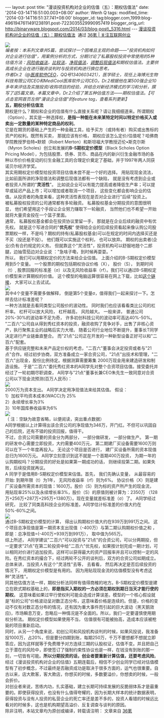 --- layout: post title: "漫谈投资机构对企业的估值（五）：期权估值法"
date: '2014-03-14T16:51:00.003+08:00' author: Wenh Q tags:
modified\_time: '2014-03-14T16:51:37.741+08:00' blogger\_id:
tag:blogger.com,1999:blog-4961947611491238191.post-7223035529990957419
blogger\_orig\_url:
http://binaryware.blogspot.com/2014/03/blog-post\_5316.html ---
[漫谈投资机构对企业的估值（五）：期权估值法](http://www.36kr.com/p/210287.html)  通过
[36氪 | 关注互联网创业](http://www.36kr.com/)
<div dir="ltr"
style="color: #303030; font-size: 14px; line-height: 20px; margin-top: 15px;">

![](http://a.36krcnd.com/photo/2014/abc798bf46f6bbe49edbc1b1a75008d6.jpg)\
*编者按：本系列文章共5篇，尝试探讨一个困难且主观的命题——"投资机构如何对企业进行估值"，用案例分析的方式，分期讨论了私募股权投资中常使用的5种估值方法：[风险收益法](http://www.36kr.com/p/210274.html)，[比较法](http://www.36kr.com/p/210276.html)，[净现值法](http://www.36kr.com/p/210285.html)，[调整后现值法](http://www.36kr.com/p/210286.html)和期权估值法。主要供高成长企业在进行融资谈判时与投资机构进行换位思考。*\
*作者Dr.2（@[医库软件CEO](http://weibo.com/u/3561579637?topnav=1&wvr=5&topsug=1)，QQ号1340603421），医学硕士，现任上海博光生物科技有限公司CEO和MediCool医库软件公司CEO。Dr.2根据他在某500强企业10多年来评估及实施投资/收购项目的经验，并结合对新经济模式的学习和分析，撰写了这5篇文章。本篇文章中，Dr.2介绍了第五种估值方法——期权估值法。【可点击官网首页左侧"漫谈企业估值"的feature
tag，查看系列更新】*\
**五，期权分析估值法**\
期权是什么？期权和企业的估值有什么直接关系呢？请让我细细道来。所谓期权（Option），其实是一种选择权，**是指一种能在未来某特定时间以特定价格买入或卖出一定数量的某种特定商品的权利**。\
它是在期货的基础上产生的一种金融工具，给予买方（或持有者）购买或出售标的资产的权利。既然有买卖，
那就应该有价格，
期权应该怎么定价/估值呢？哈佛商学院教授罗伯特•默顿（Robert
Merton）和斯坦福大学教授迈伦•斯克尔斯（Myron
Scholes）创立和发展的**B-S期权定价模型**（Black Scholes Option Pricing
Model），为包括股票、债券、货币、商品在内的新兴衍生金融市场的各种以市价价格变动的衍生金融工具的合理定价奠定了基础，并于1997年两人同获诺贝尔经济学奖。\
其实用期权定价模型给投资项目估值未尝不是一个好的选择。
用贴现现金流法，比如前面所讲的净现值法和调整后现值法都有一个缺陷，
就是没有考虑到企业或者投资人所谓的"**灵活性**"。
比如说企业可以有能力提高或者降低生产率；可以提早或延迟产品上市；可以增加或者取消一个项目，
这些变化都会影响企业的估值。从投资者的角度来看，这种灵活性表现在是否对企业进行"后续"投资上。\
被私募股权投资的公司通常都有多轮融资。
私募股权基金分期投资的意图很明显，
他们希望用这个手段让企业努力赚取下一轮融资，
当然他们也不希望一开始就将大量资金投在一个篮子里面。\
通常， 私募股权基金都会在投资协议里留一手，
那就是在企业后续的融资中有优先权。 就是这个写进合同的"**优先权**"
使得给企业的后续投资看起来像认购公司股票期权一样，不是吗？期权的持有(私募股权基金)可以在规定的时间内选择买还是不买（投还是不投）。
他们既可以实施这个权利， 也可以放弃。
期权的出卖者(企业)负有合约规定的义务。
但就靠这个"灵活性"，投资机构可以舒服地翘个二郎腿，边抽雪茄边对企业说
："急啥子嘞，到时候再耍耍。"\
所以， 我们可以用期权定价的方法来给企业估值。
上面介绍的B-S期权定价模型用到5个变量。
一个股票的期权包括期权协议价格（X）， 股价（S）， 到期时间（t）,
股票回报的标准差（σ）以及无风险收益率（rf）。我们可以通过B-S期权定价模型来计算期权的价值。
这个模型的电脑运算很容易在网上下载，比如[这个链接](http://edu.sse.com.cn/col/option/calc/#menu-list)，
大家可以上去试试。\
![](http://a.36krcnd.com/photo/2014/a7aa5ccaf1cb72e9354211fd2659ef08.png)\
其中4个变量不需要多做解释，
倒是第5个变量σ，值得我们一起来探讨一下。怎样去估计标准差呢？\
一种方法就是去看同类型公司股价的波动性。
同时我们也应该看看类比公司的杠杆率。 杠杆可以放大风险， 杠杆越高，
风险越大。 一般来讲， 普通公司20%-30%的波动率不足为奇，
许多初创科技公司的波动率可高达40%-50%。\
"二百六"公司自从得到秀红资本的投资，融资收购了竞争对手，出售了非核心资产，执行聚焦主业的战略后实力大增。
随着公司行业地位不断提升，董事长T同学决定进行产业链垂直整合。
而"21点"公司正在开发的一种新型设备正好可以和"二百六"配套。\
基于供应链完整和未来产品定价权的考虑，"二百六"董事会决定投资或者与"21点"合作。经过初步协商，双方准备成立一家合资公司，"21点"出技术和管理，"二百六"出现金，股份比例待定。根据测算需要筹集
2000万现金用来建造研发和制造设施。
于是"二百六"委托秀红资本的A同学先对整个合资项目估值。接受委托并经过了一轮初期尽职调查，
A同学与"21点"董事长兼CEO朱先生一致同意对合资公司以下现金流预测(百万人民币)：\
![](http://a.36krcnd.com/photo/2014/9885d6c263908e68d2fc6d8894dc51b4.png)\
2000万为资本支出。 A同学决定用净现值法来给其估值。 假设：\
1）加权平均资本成本(WACC)为 25%\
2）永续增长率为3%\
3）10年国库券收益率为6%\
![](http://a.36krcnd.com/photo/2014/641fa6c2c39fb0e10c2b315ba7b648cd.png)\
（ 注：空缺为故意省略，以便阅读，突出重点数据）\
A同学根据以上计算得出该合资公司的净现值为346万，开门红。不但可以巩固自己的后院，还有不错的投资回报，值得干。\
不过，合资公司需要的资金分为两部分， 一部分做研发， 一部分做生产。
第一期的研发中心需要立即投资，大约需要400万元，
第二期建厂买设备需要1600万则可以在下一个年度再投入。
无论这个项目是否进行， 建厂买设备所需的资本现值总归为1600万元。
A同学立刻意识到这不就是一个首期400万投资，
为期一年的认购期权吗？分期投资的好处是如果第一期成功的话，
则继续投第二期。如果失败，后续投资就再议。\
A 同学于是借用B-S期权定价模型来估值。首先， 我们先确认变量，
从最容易的开始: 到期年限（t）为1年， 无风险收益率（rf）则为6%。
协议价格（X）则是建厂买设备所需资本的现值：1600万。股价（S）则为标的资产所产生的现金流，
用贴现率25%以及永续增长率3%，股价（S）的原值则被计算为：2350万
（128万+256万+287万+295万+1380万）。现在变量就差标准差（σ）了。
A同学经过研究，
比较了同类高科技企业的标准差。A同学估计标准差的价值大约在50%-60%之间。\
![](http://a.36krcnd.com/photo/2014/b758799af34267a192a687f24684dbd0.png)\
通过B-S期权定价模型的计算， 得出认购期权价值大约在939万到991万之间。
这个项目总净现值是第一期资本支出现值（-400万）与第二期认购期权价值之和
，即是：总净现值=(-400万+939万到991万）， 取中值为565万。\
综上所述，
A同学建议"二百六"可以投资与"21点"的合资公司，可以分两期投，但一定要求"21点"在第二轮投资中给"二百六"优先权，如果按计划完成一期计划，可以相同对价进行追加投资。这样可以获得最大的资产回报率并且可以控制一定的风险。在秀红资本的撮合下，经过两轮不公开的谈判后，双方的合资公司如期成立。\
总体来讲，当投资人有这个"灵活性"去等， 去看看，
然后再决定是否后续投资的情况下， 用期权定价模型是有用的。
因为用贴现现金流的估值模型没有考虑这种"灵活性"。\
同其他估值方法一样，期权分析法同样有值得商榷的地方。B-S期权定价模型是建立在欧式期权基础上的，**即是指买入期权的一方必须在期权到期日当天才能行使的期权**。
这意味着如果过早行使权利可能会造成计算误差。模型的一个核心假设就是"标的公司"价格波动呈对数正态分布，这意味着价格是连续的。但是，价格的变动不仅有对数正态分布的情况，还有因为重大事件而引起的巨大波动（黑天鹅效应)，市场瞬息万变，忽略后一种情况是不全面的。所以，我们一定要谨慎使用期权分析法。
期权定价模型如果使用不当，
估值很有可能被抬高，造成本应该被枪毙的项目重新启动。\
同时，从另一个角度来说，初创公司和风投机构谈判的时候，如果风投说，我准备投1000万，占20%，但是要分四期到账，每期250万，千万不要想都不想就立即答应，因为这样就等于免费赠予对方连续三期的认股权证，估值不变。并且把自己立于潜在的风险中，即使签订了强制约束性协议也是一样，在钱没有到账的那一刻，一切皆有可能。**所以分期投资的话，创业者要重新计算估值，还要考虑风险**。\
经过《漫谈投资机构对企业的估值》五期连载后，相信不少创业同学已经对估值模型有了初步概念，不过最终是否融资成功是取决于很多方面的，运气也很重要。自古以来，店大欺客，客大欺店，你想买的时候，多数要溢价，你想卖的时候，一般会折价。\
对创业者来说，苦练内功，扎实基础，建立长期可持续发展的反脆弱体系才是最重要的。即使获得投资，也没有什么值得夸耀的，因为长期大样本的统计数据表明，获得投资与没有人投资的私营企业的死亡率还是差不多的，投资人看错的时候远比看对的时候多，这也是机构期望高溢价、反复调查与谈判的原因。\
除非注明，本站文章均为原创或编译，转载请注明：
文章来自 [36氪](http://www.36kr.com/)

</div>
